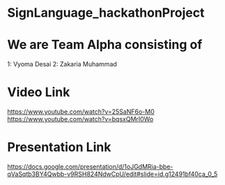 # SignLanguage_hackathonProject

# We are Team Alpha consisting of 
  1: Vyoma Desai 
  2: Zakaria Muhammad
  
# Video Link 
https://www.youtube.com/watch?v=25SaNF6o-M0
https://www.youtube.com/watch?v=bqsxQMrI0Wo


# Presentation Link 
https://docs.google.com/presentation/d/1oJGdMRia-bbe-qVaSqtb3BY4Qwbb-v9RSH824NdwCpU/edit#slide=id.g12491bf40ca_0_5
